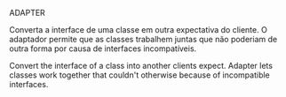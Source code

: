ADAPTER

Converta a interface de uma classe em outra expectativa do cliente. O adaptador permite que as classes trabalhem juntas que não poderiam de outra forma por causa de interfaces incompatíveis.

Convert the interface of a class into another clients expect. Adapter lets classes work together that couldn't otherwise because of incompatible interfaces.